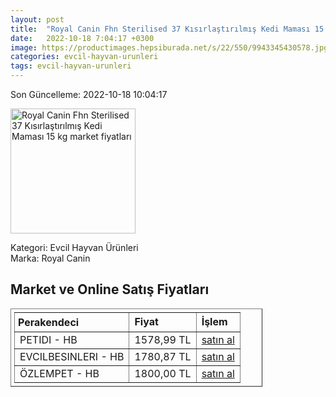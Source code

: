 ```yaml
---
layout: post
title:  "Royal Canin Fhn Sterilised 37 Kısırlaştırılmış Kedi Maması 15 kg"
date:   2022-10-18 7:04:17 +0300
image: https://productimages.hepsiburada.net/s/22/550/9943345430578.jpg
categories: evcil-hayvan-urunleri
tags: evcil-hayvan-urunleri
---
```


Son Güncelleme: 2022-10-18 10:04:17

<img src="https://productimages.hepsiburada.net/s/22/550/9943345430578.jpg" width="200" alt="Royal Canin Fhn Sterilised 37 Kısırlaştırılmış Kedi Maması 15 kg market fiyatları" />

Kategori: Evcil Hayvan Ürünleri
<br />
Marka: Royal Canin

<h2>Market ve Online Satış Fiyatları</h2>

<table border="1" style="padding: 5px;width:80%;">
  <tr>
    <td style="padding: 5px;"><strong>Perakendeci</strong></td>
    <td><strong>Fiyat</strong></td>
    <td><strong>İşlem</strong></td>
  </tr>
  <tr>
              <td title="Hepsiburada/petidi Mağazası">PETIDI - HB</td>
              <td>1578,99 TL</td>
              <td><a title="Hepsiburada/petidi Mağazası" target="_blank" href="https://www.hepsiburada.com/royal-canin-fhn-sterilised-37-kisirlastirilmis-kedi-mamasi-15-kg-p-PTANNA251100063A?magaza=petidi">satın al</a></td>
            </tr><tr>
              <td title="Hepsiburada/Evcilbesinleri Mağazası">EVCILBESINLERI - HB</td>
              <td>1780,87 TL</td>
              <td><a title="Hepsiburada/Evcilbesinleri Mağazası" target="_blank" href="https://www.hepsiburada.com/royal-canin-fhn-sterilised-37-kisirlastirilmis-kedi-mamasi-15-kg-p-PTANNA251100063A?magaza=Evcilbesinleri">satın al</a></td>
            </tr><tr>
              <td title="Hepsiburada/özlempet Mağazası">ÖZLEMPET - HB</td>
              <td>1800,00 TL</td>
              <td><a title="Hepsiburada/özlempet Mağazası" target="_blank" href="https://www.hepsiburada.com/royal-canin-fhn-sterilised-37-kisirlastirilmis-kedi-mamasi-15-kg-p-PTANNA251100063A?magaza=%C3%B6zlempet">satın al</a></td>
            </tr>
</table>

